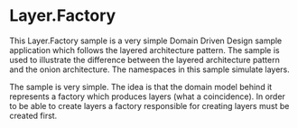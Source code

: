 Layer.Factory
=============
This Layer.Factory sample is a very simple Domain Driven Design sample application which follows the layered architecture pattern. The sample is used to illustrate the difference between the layered architecture pattern and the onion architecture. The namespaces in this sample simulate layers.

The sample is very simple. The idea is that the domain model behind it represents a factory which produces layers (what a coincidence). In order to be able to create layers a factory responsible for creating layers must be created first.
